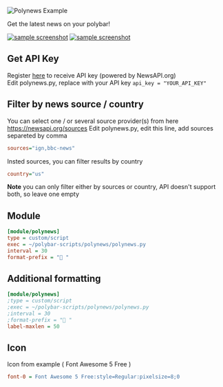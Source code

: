 ![Polynews Example](https://i.imgur.com/ALjgqS3.jpg)

Get the latest news on your polybar!

[![sample screenshot](http://i.imgur.com/RmbQrjS.png)](http://i.imgur.com/HWvaTtb.png)
[![sample screenshot](http://i.imgur.com/XkxGKED.png)](https://i.imgur.com/Z2guyDz.png)

## Get API Key

Register [here](https://newsapi.org/) to receive API key (powered by NewsAPI.org)  
Edit polynews.py, replace with your API key ```api_key = "YOUR_API_KEY"``` 

## Filter by news source / country

You can select one / or several source provider(s) from here https://newsapi.org/sources
Edit polynews.py, edit this line, add sources separeted by comma

```ini
sources="ign,bbc-news"
```

Insted sources, you can filter results by country
```ini
country="us"
```

**Note** you can only filter either by sources or country, API doesn't support both, so leave one empty

## Module
```ini
[module/polynews]
type = custom/script
exec = ~/polybar-scripts/polynews/polynews.py
interval = 30
format-prefix = " "
```

## Additional formatting
```ini
[module/polynews]
;type = custom/script
;exec = ~/polybar-scripts/polynews/polynews.py
;interval = 30
;format-prefix = " "
label-maxlen = 50
```


## Icon
Icon from example ( Font Awesome 5 Free )
```ini
font-0 = Font Awesome 5 Free:style=Regular:pixelsize=8;0
```
